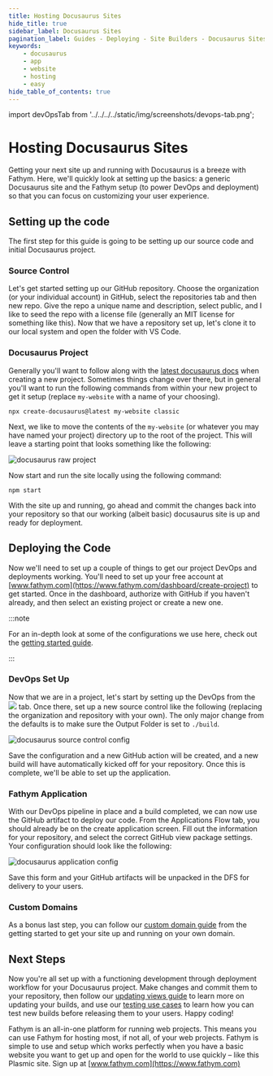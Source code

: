 ```yaml
---
title: Hosting Docusaurus Sites
hide_title: true
sidebar_label: Docusaurus Sites
pagination_label: Guides - Deploying - Site Builders - Docusaurus Sites
keywords:
    - docusaurus
    - app
    - website
    - hosting
    - easy
hide_table_of_contents: true
---
```


import devOpsTab from '../../../../static/img/screenshots/devops-tab.png';

# Hosting Docusaurus Sites

Getting your next site up and running with Docusaurus is a breeze with Fathym.  Here, we'll quickly look at setting up the basics: a generic Docusaurus site and the Fathym setup (to power DevOps and deployment) so that you can focus on customizing your user experience.

## Setting up the code

The first step for this guide is going to be setting up our source code and initial Docusaurus project.

### Source Control

Let's get started setting up our GitHub repository.  Choose the organization (or your individual account) in GitHub, select the repositories tab and then new repo.  Give the repo a unique name and description, select public, and I like to seed the repo with a license file (generally an MIT license for something like this).  Now that we have a repository set up, let's clone it to our local system and open the folder with VS Code.  

### Docusaurus Project

Generally you'll want to follow along with the [latest docusaurus docs](https://docusaurus.io/docs) when creating a new project.  Sometimes things change over there, but in general you'll want to run the following commands from within your new project to get it setup (replace `my-website` with a name of your choosing).

```console
npx create-docusaurus@latest my-website classic
```

Next, we like to move the contents of the `my-website` (or whatever you may have named your project) directory up to the root of the project.  This will leave a starting point that looks something like the following:

![docusaurus raw project](/img/screenshots/docusaurus-raw-project.png)

Now start and run the site locally using the following command:

```console
npm start
```

With the site up and running, go ahead and commit the changes back into your repository so that our working (albeit basic) docusaurus site is up and ready for deployment.

## Deploying the Code

Now we'll need to set up a couple of things to get our project DevOps and deployments working.  You'll need to set up your free account at [www.fathym.com](https://www.fathym.com/dashboard/create-project) to get started.  Once in the dashboard, authorize with GitHub if you haven't already, and then select an existing project or create a new one.

:::note

For an in-depth look at some of the configurations we use here, check out the [getting started guide](../../../getting-started/setup).

:::

### DevOps Set Up

Now that we are in a project, let's start by setting up the DevOps from the <img src={devOpsTab} class="text-image" /> tab.  Once there, set up a new source control like the following (replacing the organization and repository with your own).  The only major change from the defaults is to make sure the Output Folder is set to `./build`.

![docusaurus source control config](/img/screenshots/docusaurus-source-control-config.png)

Save the configuration and a new GitHub action will be created, and a new build will have automatically kicked off for your repository.  Once this is complete, we'll be able to set up the application.

### Fathym Application

With our DevOps pipeline in place and a build completed, we can now use the GitHub artifact to deploy our code.  From the Applications Flow tab, you should already be on the create application screen.  Fill out the information for your repository, and select the correct GitHub view package settings.  Your configuration should look like the following:

![docusaurus application config](/img/screenshots/docusaurus-application-config.png)

Save this form and your GitHub artifacts will be unpacked in the DFS for delivery to your users.

### Custom Domains

As a bonus last step, you can follow our [custom domain guide](../../../getting-started/global-edge-network) from the getting started to get your site up and running on your own domain.

<!-- ## Docs only mode

Talk through shifting to docs only mode, and configuring to run on a base path like `/docs` -->

## Next Steps

Now you're all set up with a functioning development through deployment workflow for your Docusaurus project.  Make changes and commit them to your repository, then follow our [updating views guide](../../applications/updating) to learn more on updating your builds, and use our [testing use cases](../../applications/testing-use-cases) to learn how you can test new builds before releasing them to your users.  Happy coding!

Fathym is an all-in-one platform for running web projects. This means you can use Fathym for hosting most, if not all, of your web projects. Fathym is simple to use and setup which works perfectly when you have a basic website you want to get up and open for the world to use quickly – like this Plasmic site. Sign up at [www.fathym.com](https://www.fathym.com)
